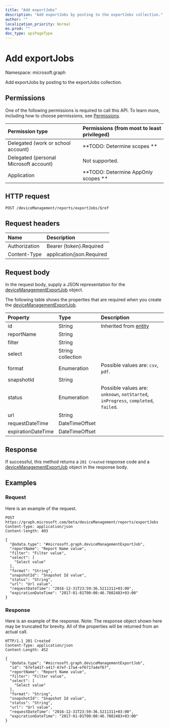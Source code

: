 ```yaml
---
title: "Add exportJobs"
description: "Add exportJobs by posting to the exportJobs collection."
author: ""
localization_priority: Normal
ms.prod: ""
doc_type: apiPageType
---
```


# Add exportJobs

Namespace: microsoft.graph

Add exportJobs by posting to the exportJobs collection.

## Permissions
One of the following permissions is required to call this API. To learn more, including how to choose permissions, see [Permissions](/concepts/permissions-reference.md).

|Permission type|Permissions (from most to least privileged)|
|:---|:---|
|Delegated (work or school account)|**TODO: Determine scopes **|
|Delegated (personal Microsoft account)|Not supported.|
|Application|**TODO: Determine AppOnly scopes **|

## HTTP request
<!-- {
  "blockType": "ignored"
}
-->
``` http
POST /deviceManagement/reports/exportJobs/$ref
```

## Request headers
|Name|Description|
|:---|:---|
|Authorization|Bearer {token}.Required|
|Content-Type|application/json.Required|

## Request body
In the request body, supply a JSON representation for the [deviceManagementExportJob](../resources/devicemanagementexportjob.md) object.

The following table shows the properties that are required when you create the [deviceManagementExportJob](../resources/devicemanagementexportjob.md).

|Property|Type|Description|
|:---|:---|:---|
|id|String| Inherited from [entity](../resources/entity.md)|
|reportName|String||
|filter|String||
|select|String collection||
|format|Enumeration| Possible values are: `csv`, `pdf`.|
|snapshotId|String||
|status|Enumeration| Possible values are: `unknown`, `notStarted`, `inProgress`, `completed`, `failed`.|
|url|String||
|requestDateTime|DateTimeOffset||
|expirationDateTime|DateTimeOffset||



## Response
If successful, this method returns a `201 Created` response code and a [deviceManagementExportJob](../resources/devicemanagementexportjob.md) object in the response body.

## Examples

### Request
Here is an example of the request.
<!-- {
  "blockType": "request",
  "name": "create_devicemanagementexportjob_from_"
}
-->
``` http
POST https://graph.microsoft.com/beta/deviceManagement/reports/exportJobs
Content-type: application/json
Content-length: 403

{
  "@odata.type": "#microsoft.graph.deviceManagementExportJob",
  "reportName": "Report Name value",
  "filter": "Filter value",
  "select": [
    "Select value"
  ],
  "format": "String",
  "snapshotId": "Snapshot Id value",
  "status": "String",
  "url": "Url value",
  "requestDateTime": "2016-12-31T23:59:36.5211311+03:00",
  "expirationDateTime": "2017-01-01T00:00:46.7802483+03:00"
}
```

### Response
Here is an example of the response. Note: The response object shown here may be truncated for brevity. All of the properties will be returned from an actual call.
<!-- {
  "blockType": "response",
  "truncated": true,
  "@odata.type": "microsoft.graph.devicemanagementexportjob"
}
-->
``` http
HTTP/1.1 201 Created
Content-Type: application/json
Content-Length: 452

{
  "@odata.type": "#microsoft.graph.deviceManagementExportJob",
  "id": "67efa417-a417-67ef-17a4-ef6717a4ef67",
  "reportName": "Report Name value",
  "filter": "Filter value",
  "select": [
    "Select value"
  ],
  "format": "String",
  "snapshotId": "Snapshot Id value",
  "status": "String",
  "url": "Url value",
  "requestDateTime": "2016-12-31T23:59:36.5211311+03:00",
  "expirationDateTime": "2017-01-01T00:00:46.7802483+03:00"
}
```

